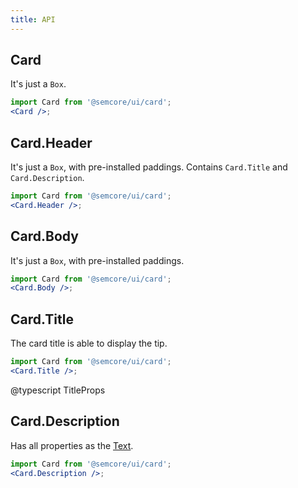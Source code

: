 ```yaml
---
title: API
---
```


## Card

It's just a `Box`.

```jsx
import Card from '@semcore/ui/card';
<Card />;
```

## Card.Header

It's just a `Box`, with pre-installed paddings. Contains `Card.Title` and `Card.Description`.

```jsx
import Card from '@semcore/ui/card';
<Card.Header />;
```

## Card.Body

It's just a `Box`, with pre-installed paddings.

```jsx
import Card from '@semcore/ui/card';
<Card.Body />;
```

## Card.Title

The card title is able to display the tip.

```jsx
import Card from '@semcore/ui/card';
<Card.Title />;
```

@typescript TitleProps

## Card.Description

Has all properties as the [Text](/style/typography/typography-api/#a9dffb).

```jsx
import Card from '@semcore/ui/card';
<Card.Description />;
```

